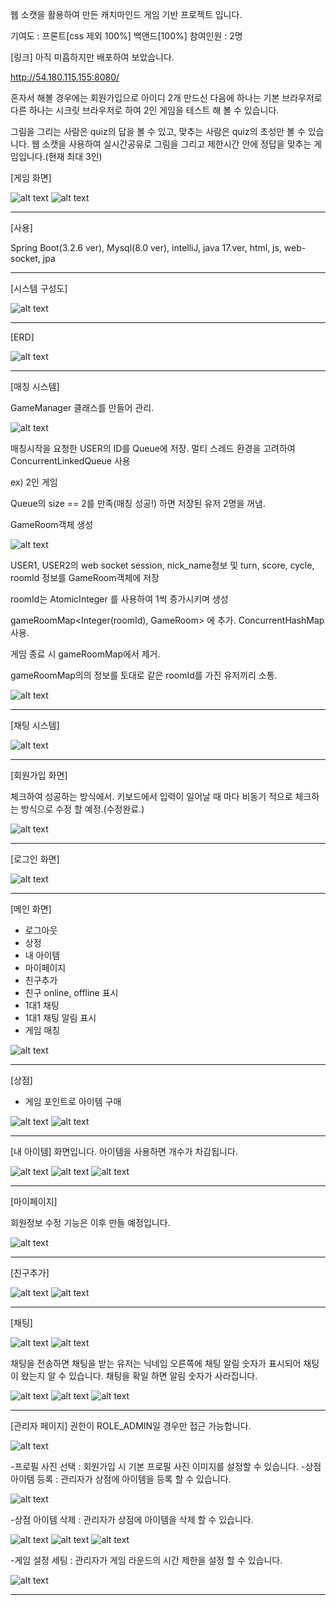 웹 소캣을 활용하여 만든 캐치마인드 게임 기반 프로젝트 입니다.


기여도 : 프론트[css 제외 100%] 백앤드[100%]
참여인원 : 2명

[링크] 아직 미흡하지만 배포하여 보았습니다.



http://54.180.115.155:8080/

혼자서 해볼 경우에는 회원가입으로 아이디 2개 만드신 다음에 하나는 기본 브라우저로
다른 하나는 시크릿 브라우저로 하여 2인 게임을 테스트 해 볼 수 있습니다.



그림을 그리는 사람은 quiz의 답을 볼 수 있고, 맞추는 사람은 quiz의 초성만 볼 수 있습니다.
웹 소캣을 사용하여 실시간공유로 그림을 그리고 제한시간 안에 
정답을 맞추는 게임입니다.(현재 최대 3인)

[게임 화면]

![alt text](image-44.png) 
![alt text](image-43.png)


------------------------------------------------------------------------------

[사용]

Spring Boot(3.2.6 ver), Mysql(8.0 ver), intelliJ, 
java 17.ver, html, js, web-socket, jpa

------------------------------------------------------------------------------

[시스템 구성도]

![alt text](image-2.png)

------------------------------------------------------------------------------

[ERD]

![alt text](image-45.png)

------------------------------------------------------------------------------

[매칭 시스템]

GameManager 클래스를 만들어 관리.

![alt text](image-37.png)



매칭시작을 요청한 USER의 ID를 Queue에 저장. 
멀티 스레드 환경을 고려하여 ConcurrentLinkedQueue 사용



ex) 2인 게임

Queue의 size == 2를 만족(매칭 성공!) 하면 저장된 유저 2명을 꺼냄.

GameRoom객체 생성

![alt text](image-38.png)

USER1, USER2의 web socket session, nick_name정보 및 turn, score, cycle, roomId
정보를 GameRoom객체에 저장

roomId는 AtomicInteger 를 사용하여 1씩 증가시키며 생성

gameRoomMap<Integer(roomId), GameRoom> 에 추가. ConcurrentHashMap 사용.

게임 종료 시 gameRoomMap에서 제거.

gameRoomMap의의 정보를 토대로 같은 roomId를 가진 유저끼리 소통.

![alt text](image-39.png)



------------------------------------------------------------------------------

[채팅 시스템]

![alt text](image-40.png)


------------------------------------------------------------------------------

[회원가입 화면]

체크하여 성공하는 방식에서. 키보드에서 입력이 일어날 때 마다 비동기 적으로 
체크하는 방식으로 수정 할 예정.(수정완료.)

![alt text](image-4.png)

------------------------------------------------------------------------------

[로그인 화면]

![alt text](image-5.png)

------------------------------------------------------------------------------

[메인 화면]

- 로그아웃
- 상정
- 내 아이템
- 마이페이지
- 친구추가
- 친구 online, offline 표시
- 1대1 채팅
- 1대1 채팅 알림 표시
- 게임 매칭

![alt text](image-42.png)

------------------------------------------------------------------------------

[상점]

- 게임 포인트로 아이템 구매

![alt text](image-7.png)
![alt text](image-8.png)

------------------------------------------------------------------------------

[내 아이템] 화면입니다. 아이템을 사용하면 개수가 차감됩니다.

![alt text](image-9.png) 
![alt text](image-12.png)
![alt text](image-13.png) 

------------------------------------------------------------------------------

[마이페이지]

회원정보 수정 기능은 이후 만들 예정입니다.

![alt text](image-14.png)

------------------------------------------------------------------------------

[친구추가]

![alt text](image-19.png) 
![alt text](image-18.png)

------------------------------------------------------------------------------

[채팅]

![alt text](image-21.png) 
![alt text](image-20.png)


채팅을 전송하면 채팅을 받는 유저는 닉네임 오른쪽에 채팅 알림 숫자가 표시되어 
채팅이 왔는지 알 수 있습니다.
채팅을 확일 하면 알림 숫자가 사라집니다.

![alt text](image-24.png) 
![alt text](image-22.png) 
![alt text](image-23.png)

------------------------------------------------------------------------------

[관리자 페이지]
권한이 ROLE_ADMIN일 경우만 접근 가능합니다.

![alt text](image-25.png)

-프로필 사진 선택 : 회원가입 시 기본 프로필 사진 이미지를 설정할 수 있습니다.
-상점 아이템 등록 : 관리자가 상점에 아이템을 등록 할 수 있습니다.

![alt text](image-26.png)

-상점 아이템 삭제 : 관리자가 상점에 아이템을 삭제 할 수 있습니다.


![alt text](image-27.png) 
![alt text](image-28.png)
![alt text](image-29.png) 

-게임 설정 세팅 : 관리자가 게임 라운드의 시간 제한을 설정 할 수 있습니다.

![alt text](image-30.png)

------------------------------------------------------------------------------


